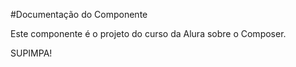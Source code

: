  #Documentação do Componente

 Este componente é o projeto do curso da Alura sobre o Composer.

 SUPIMPA!